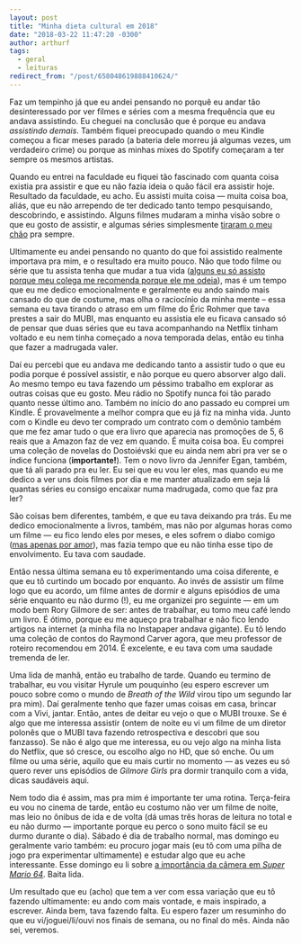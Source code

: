 ```yaml
---
layout: post
title: "Minha dieta cultural em 2018"
date: "2018-03-22 11:47:20 -0300"
author: arthurf
tags:
  - geral
  - leituras
redirect_from: "/post/658048619888410624/"
---
```


Faz um tempinho já que eu andei pensando no porquê eu andar tão desinteressado por ver filmes e séries com a mesma frequência que eu andava assistindo. Eu cheguei na conclusão que é porque eu andava _assistindo demais_. Também fiquei preocupado quando o meu Kindle começou a ficar meses parado (a bateria dele morreu já algumas vezes, um verdadeiro crime) ou porque as minhas mixes do Spotify começaram a ter sempre os mesmos artistas.

Quando eu entrei na faculdade eu fiquei tão fascinado com quanta coisa existia pra assistir e que eu não fazia ideia o quão fácil era assistir hoje. Resultado da faculdade, eu acho. Eu assisti muita coisa — muita coisa boa, aliás, que eu não arrependo de ter dedicado tanto tempo pesquisando, descobrindo, e assistindo. Alguns filmes mudaram a minha visão sobre o que eu gosto de assistir, e algumas séries simplesmente [tiraram o meu chão](https://paomortadela.com.br/2017/the-leftovers-s03/) pra sempre.

Ultimamente eu andei pensando no quanto do que foi assistido realmente importava pra mim, e o resultado era muito pouco. Não que todo filme ou série que tu assista tenha que mudar a tua vida ([alguns eu só assisto porque meu colega me recomenda porque ele me odeia](https://boxd.it/3N68)), mas é um tempo que eu me dedico emocionalmente e geralmente eu ando saindo mais cansado do que de costume, mas olha o raciocínio da minha mente – essa semana eu tava tirando o atraso em um filme do Éric Rohmer que tava prestes a sair do MUBI, mas enquanto eu assistia ele eu ficava cansado só de pensar que duas séries que eu tava acompanhando na Netflix tinham voltado e eu nem tinha começado a nova temporada delas, então eu tinha que fazer a madrugada valer.

Daí eu percebi que eu andava me dedicando tanto a assistir tudo o que eu podia porque é possível assistir, e não porque eu quero absorver algo dali. Ao mesmo tempo eu tava fazendo um péssimo trabalho em explorar as outras coisas que eu gosto. Meu rádio no Spotify nunca foi tão parado quanto nesse último ano. Também no início do ano passado eu comprei um Kindle. É provavelmente a melhor compra que eu já fiz na minha vida. Junto com o Kindle eu devo ter comprado um contrato com o demônio também que me fez amar tudo o que era livro que aparecia nas promoções de 5, 6 reais que a Amazon faz de vez em quando. É muita coisa boa. Eu comprei uma coleção de novelas do Dostoiévski que eu ainda nem abri pra ver se o índice funciona (**importante!**). Tem o novo livro da Jennifer Egan, também, que tá ali parado pra eu ler. Eu sei que eu vou ler eles, mas quando eu me dedico a ver uns dois filmes por dia e me manter atualizado em seja lá quantas séries eu consigo encaixar numa madrugada, como que faz pra ler?

São coisas bem diferentes, também, e que eu tava deixando pra trás. Eu me dedico emocionalmente a livros, também, mas não por algumas horas como um filme — eu fico lendo eles por meses, e eles sofrem o diabo comigo ([mas apenas por amor](https://twitter.com/arthrfrts/status/973001831940087809)), mas fazia tempo que eu não tinha esse tipo de envolvimento. Eu tava com saudade.

Então nessa última semana eu tô experimentando uma coisa diferente, e que eu tô curtindo um bocado por enquanto. Ao invés de assistir um filme logo que eu acordo, um filme antes de dormir e alguns episódios de uma série enquanto eu não durmo (!), eu me organizei pro seguinte — em um modo bem Rory Gilmore de ser: antes de trabalhar, eu tomo meu café lendo um livro. É ótimo, porque eu me aqueço pra trabalhar e não fico lendo artigos na internet (a minha fila no Instapaper andava gigante). Eu tô lendo uma coleção de contos do Raymond Carver agora, que meu professor de roteiro recomendou em 2014. É excelente, e eu tava com uma saudade tremenda de ler.

Uma lida de manhã, então eu trabalho de tarde. Quando eu termino de trabalhar, eu vou visitar Hyrule um pouquinho (eu espero escrever um pouco sobre como o mundo de _Breath of the Wild_ virou tipo um segundo lar pra mim). Daí geralmente tenho que fazer umas coisas em casa, brincar com a Vivi, jantar. Então, antes de deitar eu vejo o que o MUBI trouxe. Se é algo que me interessa assistir (ontem de noite eu vi um filme de um diretor polonês que o MUBI tava fazendo retrospectiva e descobri que sou fanzasso). Se não é algo que me interessa, eu ou vejo algo na minha lista do Netflix, que só cresce, ou escolho algo no HD, que só enche. Ou um filme ou uma série, aquilo que eu mais curtir no momento — as vezes eu só quero rever uns episódios de _Gilmore Girls_ pra dormir tranquilo com a vida, dicas saudáveis aqui.

Nem todo dia é assim, mas pra mim é importante ter uma rotina. Terça-feira eu vou no cinema de tarde, então eu costumo não ver um filme de noite, mas leio no ônibus de ida e de volta (dá umas três horas de leitura no total e eu não durmo — importante porque eu perco o sono muito fácil se eu durmo durante o dia). Sábado é dia de trabalho normal, mas domingo eu geralmente vario também: eu procuro jogar mais (eu tô com uma pilha de jogo pra experimentar ultimamente) e estudar algo que eu ache interessante. Esse domingo eu li sobre [a importância da câmera em _Super Mario 64_](https://games.avclub.com/super-mario-64-introduced-the-camera-as-a-friend-and-fo-1798250469). Baita lida.

Um resultado que eu (acho) que tem a ver com essa variação que eu tô fazendo ultimamente: eu ando com mais vontade, e mais inspirado, a escrever. Ainda bem, tava fazendo falta. Eu espero fazer um resuminho do que eu vi/joguei/li/ouvi nos finais de semana, ou no final do mês. Ainda não sei, veremos.
